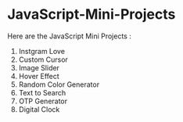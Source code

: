 # JavaScript-Mini-Projects
Here are the JavaScript Mini Projects :
1. Instgram Love
2.  Custom Cursor
3. Image Slider
4. Hover Effect
5. Random Color Generator
6. Text to Search
7. OTP Generator
8. Digital Clock

